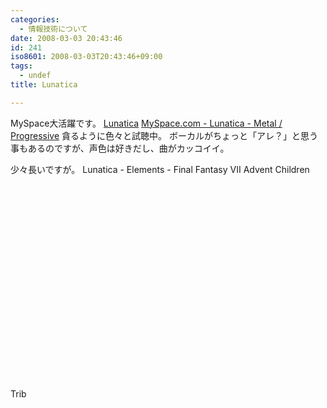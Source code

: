 ```yaml
---
categories:
  - 情報技術について
date: 2008-03-03 20:43:46
id: 241
iso8601: 2008-03-03T20:43:46+09:00
tags:
  - undef
title: Lunatica

---
```


MySpace大活躍です。
<a href="http://www.lunatica.ch/">Lunatica</a>
<a href="https://myspace.com/lunaticametal">MySpace.com - Lunatica - Metal / Progressive</a>
貪るように色々と試聴中。
ボーカルがちょっと「アレ？」と思う事もあるのですが、声色は好きだし、曲がカッコイイ。


少々長いですが。
Lunatica - Elements - Final Fantasy VII Advent Children Trib
<object width="425" height="355"><param name="movie" value="http://www.youtube.com/v/jPvgFdbI2NU"></param><param name="wmode" value="transparent"></param><embed src="http://www.youtube.com/v/jPvgFdbI2NU" type="application/x-shockwave-flash" wmode="transparent" width="425" height="355"></embed></object>
    	